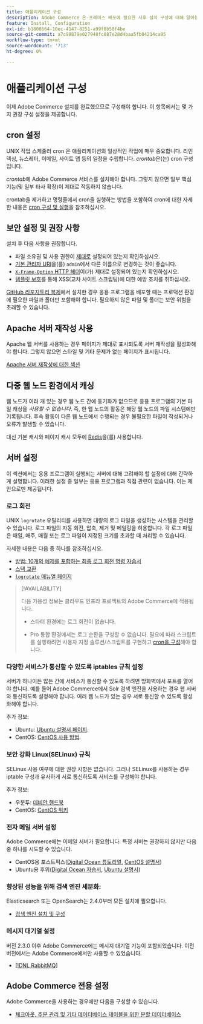 ```yaml
---
title: 애플리케이션 구성
description: Adobe Commerce 온-프레미스 배포에 필요한 사후 설치 구성에 대해 알아봅니다.
feature: Install, Configuration
exl-id: b1808664-10ec-4147-8251-a99f8b58f4be
source-git-commit: a7c98879e027948fc887e28d4baa5fb04214ca95
workflow-type: tm+mt
source-wordcount: '713'
ht-degree: 0%

---
```


# 애플리케이션 구성

이제 Adobe Commerce 설치를 완료했으므로 구성해야 합니다. 이 항목에서는 몇 가지 권장 구성 설정을 제공합니다.

## cron 설정

UNIX 작업 스케줄러 cron 은 애플리케이션의 일상적인 작업에 매우 중요합니다. 리인덱싱, 뉴스레터, 이메일, 사이트 맵 등의 일정을 수립합니다. *crontab*&#x200B;은(는) cron 구성입니다.

*crontab*&#x200B;에 Adobe Commerce 서비스를 설치해야 합니다. 그렇지 않으면 일부 핵심 기능(및 일부 타사 확장)이 제대로 작동하지 않습니다.

crontab을 제거하고 명령줄에서 cron을 실행하는 방법을 포함하여 cron에 대한 자세한 내용은 [cron 구성 및 실행](../../configuration/cli/configure-cron-jobs.md)을 참조하십시오.

## 보안 설정 및 권장 사항

설치 후 다음 사항을 권장합니다.

* 파일 소유권 및 사용 권한이 [제대로](../prerequisites/file-system/configure-permissions.md) 설정되어 있는지 확인하십시오.
* [기본 관리자 URI](../tutorials/admin-uri.md)을(를) `admin`에서 다른 이름으로 변경하는 것이 좋습니다.
* [`X-Frame-Option` HTTP 헤더](../../configuration/security/xframe-options.md)이(가) 제대로 설정되어 있는지 확인하십시오.
* [템플릿 보호](https://developer.adobe.com/commerce/php/development/security/cross-site-scripting/)를 통해 XSS(교차 사이트 스크립팅)에 대한 예방 조치를 취하십시오.

[GitHub 리포지토리 복제](https://developer.adobe.com/commerce/contributor/guides/install/clone-repository/)에서 설치한 경우 응용 프로그램을 배포할 때는 프로덕션 환경에 필요한 파일과 폴더만 포함해야 합니다. 필요하지 않은 파일 및 폴더는 보안 위험을 초래할 수 있습니다.

## Apache 서버 재작성 사용

Apache 웹 서버를 사용하는 경우 페이지가 제대로 표시되도록 서버 재작성을 활성화해야 합니다. 그렇지 않으면 스타일 및 기타 문제가 없는 페이지가 표시됩니다.

[Apache 서버 재작성에 대한 섹션](../prerequisites/web-server/apache.md#apache-rewrites-and-htaccess)

## 다중 웹 노드 환경에서 캐싱

웹 노드가 여러 개 있는 경우 웹 노드 간에 동기화가 없으므로 응용 프로그램의 기본 파일 캐싱을 *사용할 수 없습니다*. 즉, 한 웹 노드의 활동은 해당 웹 노드의 파일 시스템에만 기록됩니다. 후속 활동이 다른 웹 노드에서 수행되는 경우 불필요한 파일이 작성되거나 오류가 발생할 수 있습니다.

대신 기본 캐시와 페이지 캐시 모두에 [Redis](../../configuration/cache/config-redis.md)을(를) 사용합니다.

## 서버 설정

이 섹션에서는 응용 프로그램이 실행되는 서버에 대해 고려해야 할 설정에 대해 간략하게 설명합니다. 이러한 설정 중 일부는 응용 프로그램과 직접 관련이 없습니다. 이는 제안으로만 제공됩니다.

### 로그 회전

UNIX `logrotate` 유틸리티를 사용하면 대량의 로그 파일을 생성하는 시스템을 관리할 수 있습니다. 로그 파일의 자동 회전, 압축, 제거 및 메일링을 허용합니다. 각 로그 파일은 매일, 매주, 매월 또는 로그 파일이 지정된 크기를 초과할 때 처리할 수 있습니다.

자세한 내용은 다음 중 하나를 참조하십시오.

* [방법: 10개의 예제를 포함하는 최종 로그 회전 명령 자습서](https://www.thegeekstuff.com/2010/07/logrotate-examples)
* [스택 교환](https://unix.stackexchange.com/questions/85662/how-to-properly-automatically-manually-rotate-log-files-for-production-rails-app)
* [`logrotate` 매뉴얼 페이지](https://linuxconfig.org/logrotate-8-manual-page)

>[!AVAILABILITY]
>
>다음 가용성 정보는 클라우드 인프라 프로젝트의 Adobe Commerce에 적용됩니다.
>
>* 스타터 환경에는 로그 회전이 없습니다.
>
>* Pro 통합 환경에서는 로그 순환을 구성할 수 없습니다. 필요에 따라 스크립트를 실행하려면 사용자 지정 솔루션/스크립트를 구현하고 [cron을 구성](https://experienceleague.adobe.com/ko/docs/commerce-on-cloud/user-guide/configure/app/properties/crons-property)해야 합니다.

### 다양한 서비스가 통신할 수 있도록 iptables 규칙 설정

서버가 하나이든 많든 간에 서비스가 통신할 수 있도록 하려면 방화벽에서 포트를 열어야 합니다. 예를 들어 Adobe Commerce에서 Solr 검색 엔진을 사용하는 경우 웹 서버와 통신하도록 설정해야 합니다. 여러 웹 노드가 있는 경우 서로 통신할 수 있도록 활성화해야 합니다.

추가 정보:

* Ubuntu: [Ubuntu 설명서 페이지](https://help.ubuntu.com/community/IptablesHowTo).
* CentOS: [CentOS 사용 방법](https://wiki.centos.org/HowTos%282f%29Network%282f%29IPTables.html).

### 보안 강화 Linux(SELinux) 규칙

SELinux 사용 여부에 대한 권장 사항은 없습니다. 그러나 SELinux를 사용하는 경우 iptable 구성과 유사하게 서로 통신하도록 서비스를 구성해야 합니다.

추가 정보:

* 우분투: [데비안 핸드북](https://debian-handbook.info/browse/stable/sect.selinux.html)
* CentOS: [CentOS 위키](https://wiki.centos.org/HowTos/SELinux)

### 전자 메일 서버 설정

Adobe Commerce에는 이메일 서버가 필요합니다. 특정 서버는 권장하지 않지만 다음 중 하나를 시도할 수 있습니다.

* CentOS용 포스트픽스([Digital Ocean 튜토리얼](https://www.digitalocean.com/community/tutorials/how-to-install-postfix-on-centos-6), [CentOS 설명서](https://www.centos.org))
* Ubuntu용 후위([Digital Ocean 자습서](https://www.digitalocean.com/community/tutorials/how-to-install-and-setup-postfix-on-ubuntu-14-04), [Ubuntu 설명서](https://help.ubuntu.com/community/MailServer))

### 향상된 성능을 위해 검색 엔진 세분화:

Elasticsearch 또는 OpenSearch는 2.4.0부터 모든 설치에 필요합니다.

* [검색 엔진 설치 및 구성](../../configuration/search/overview-search.md)

### 메시지 대기열 설정

버전 2.3.0 이후 Adobe Commerce에는 메시지 대기열 기능이 포함되었습니다. 이전 버전에서는 Adobe Commerce에서만 사용할 수 있었습니다.

* [[!DNL RabbitMQ]](../../configuration/queues/message-queue-framework.md)

## Adobe Commerce 전용 설정

Adobe Commerce을 사용하는 경우에만 다음을 구성할 수 있습니다.

* [체크아웃, 주문 관리 및 기타 데이터베이스 테이블을 위한 분할 데이터베이스](../../configuration/storage/multi-master.md)
